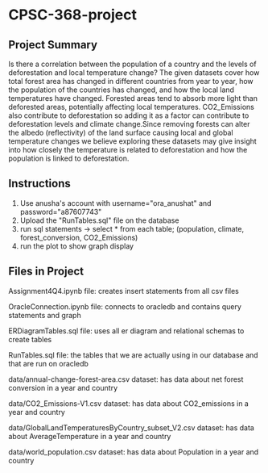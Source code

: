 # CPSC-368-project


## Project Summary
Is there a correlation between the population of a country and the levels of deforestation and local temperature change? The given datasets cover how total forest area has changed in different countries from year to year, how the population of the countries has changed, and how the local land temperatures have changed. Forested areas tend to absorb more light than deforested areas, potentially affecting local temperatures. CO2_Emissions also contribute to deforestation so adding it as a factor can contribute to deforestation levels and climate change.Since removing forests can alter the albedo (reflectivity) of the land surface causing local and global temperature changes we believe exploring these datasets may give insight into how closely the temperature is related to deforestation and how the population is linked to deforestation. 

## Instructions
1. Use anusha's account with username="ora_anushat" and password="a87607743"
2. Upload the "RunTables.sql" file on the database
3. run sql statements -> select * from each table; (population, climate, forest_conversion, CO2_Emissions)
4. run the plot to show graph display

## Files in Project

Assignment4Q4.ipynb file: creates insert statements from all csv files

OracleConnection.ipynb file: connects to oracledb and contains query statements and graph

ERDiagramTables.sql file: uses all er diagram and relational schemas to create tables

RunTables.sql file: the tables that we are actually using in our database and that are run on oracledb

data/annual-change-forest-area.csv dataset: has data about net forest conversion in a year and country

data/CO2_Emissions-V1.csv dataset: has data about CO2_emissions in a year and country 

data/GlobalLandTemperaturesByCountry_subset_V2.csv dataset: has data about AverageTemperature in a year and country 

data/world_population.csv dataset: has data about Population in a year and country 
